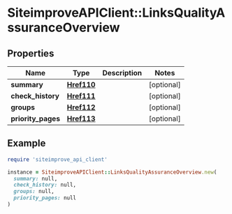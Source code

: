# SiteimproveAPIClient::LinksQualityAssuranceOverview

## Properties

| Name | Type | Description | Notes |
| ---- | ---- | ----------- | ----- |
| **summary** | [**Href110**](Href110.md) |  | [optional] |
| **check_history** | [**Href111**](Href111.md) |  | [optional] |
| **groups** | [**Href112**](Href112.md) |  | [optional] |
| **priority_pages** | [**Href113**](Href113.md) |  | [optional] |

## Example

```ruby
require 'siteimprove_api_client'

instance = SiteimproveAPIClient::LinksQualityAssuranceOverview.new(
  summary: null,
  check_history: null,
  groups: null,
  priority_pages: null
)
```

